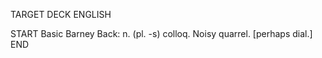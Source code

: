 TARGET DECK
ENGLISH

START
Basic
Barney
Back: n. (pl. -s) colloq. Noisy quarrel. [perhaps dial.]
END
